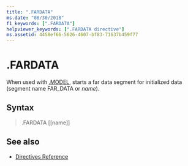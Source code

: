 ```yaml
---
title: ".FARDATA"
ms.date: "08/30/2018"
f1_keywords: [".FARDATA"]
helpviewer_keywords: [".FARDATA directive"]
ms.assetid: 4458ef66-5626-4607-bf83-71637b459f77
---
```

# .FARDATA

When used with [.MODEL](../../assembler/masm/dot-model.md), starts a far data segment for initialized data (segment name FAR_DATA or *name*).

## Syntax

> .FARDATA [[name]]

## See also

- [Directives Reference](../../assembler/masm/directives-reference.md)
